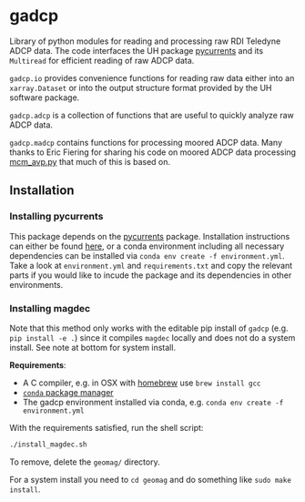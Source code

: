 gadcp
=====

Library of python modules for reading and processing raw RDI Teledyne ADCP data. The code interfaces the UH package [pycurrents](https://currents.soest.hawaii.edu/hgstage/pycurrents) and its `Multiread` for efficient reading of raw ADCP data.

`gadcp.io` provides convenience functions for reading raw data either into an `xarray.Dataset` or into the output structure format provided by the UH software package.

`gadcp.adcp` is a collection of functions that are useful to quickly analyze raw ADCP data.

`gadcp.madcp` contains functions for processing moored ADCP data. Many thanks to Eric Fiering for sharing his code on moored ADCP data processing [mcm_avp.py](https://currents.soest.hawaii.edu/hgstage/pycurrents/file/tip/pycurrents/adcp/mcm_avg.py) that much of this is based on.

## Installation

### Installing pycurrents

This package depends on the [pycurrents](https://currents.soest.hawaii.edu/hgstage/pycurrents) package. Installation instructions can either be found [here](https://currents.soest.hawaii.edu/ocn_data_analysis/installation.html), or a conda environment including all necessary dependencies can be installed via `conda env create -f environment.yml`. Take a look at `environment.yml` and `requirements.txt` and copy the relevant parts if you would like to incude the package and its dependencies in other environments.


### Installing magdec

Note that this method only works with the editable pip install of `gadcp` (e.g. `pip install -e .`) since it compiles `magdec` locally and does not do a system install. See note at bottom for system install.

**Requirements**:
-  A C compiler, e.g. in OSX with [homebrew](https://brew.sh/) use `brew install gcc`
- [`conda` package manager](https://docs.conda.io/projects/conda/en/latest/user-guide/install/index.html)
- The gadcp environment installed via conda, e.g. `conda env create -f environment.yml`

With the requirements satisfied, run the shell script:
```bash
./install_magdec.sh
```

To remove, delete the `geomag/` directory.

For a system install you need to `cd geomag` and do something like `sudo make install`.
